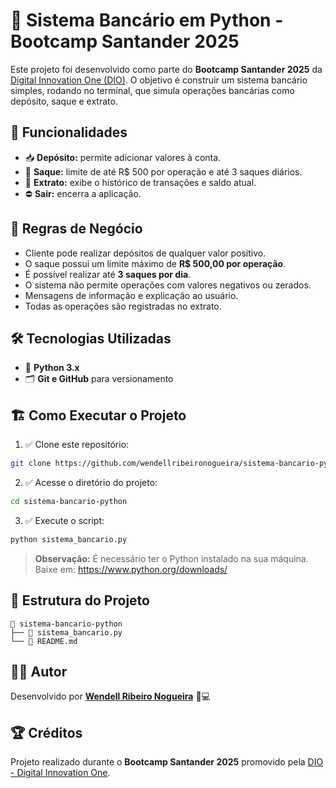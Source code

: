 
# 🏦 Sistema Bancário em Python - **Bootcamp Santander 2025**

Este projeto foi desenvolvido como parte do **Bootcamp Santander 2025** da [Digital Innovation One (DIO)](https://www.dio.me/). O objetivo é construir um sistema bancário simples, rodando no terminal, que simula operações bancárias como depósito, saque e extrato.

## 🚀 Funcionalidades

- 📥 **Depósito:** permite adicionar valores à conta.
- 💸 **Saque:** limite de até R$ 500 por operação e até 3 saques diários.
- 📑 **Extrato:** exibe o histórico de transações e saldo atual.
- ⛔ **Sair:** encerra a aplicação.

## 📜 Regras de Negócio

- Cliente pode realizar depósitos de qualquer valor positivo.
- O saque possui um limite máximo de **R$ 500,00 por operação**.
- É possível realizar até **3 saques por dia**.
- O sistema não permite operações com valores negativos ou zerados.
- Mensagens de informação e explicação ao usuário.
- Todas as operações são registradas no extrato.

## 🛠️ Tecnologias Utilizadas

- 🐍 **Python 3.x**
- 🗂️ **Git e GitHub** para versionamento

## 🏗️ Como Executar o Projeto

1. ✅ Clone este repositório:

```bash
git clone https://github.com/wendellribeironogueira/sistema-bancario-python.git
```

2. ✅ Acesse o diretório do projeto:

```bash
cd sistema-bancario-python
```

3. ✅ Execute o script:

```bash
python sistema_bancario.py
```

> **Observação:** É necessário ter o Python instalado na sua máquina. Baixe em: https://www.python.org/downloads/

## 📂 Estrutura do Projeto

```
📁 sistema-bancario-python
├── 📄 sistema_bancario.py
└── 📄 README.md
```

## 👨‍💻 Autor

Desenvolvido por [**Wendell Ribeiro Nogueira**]([https://www.linkedin.com/in/wendell-ribeiro-nogueira-2a285723/]) 🧠💻

## 🏆 Créditos

Projeto realizado durante o **Bootcamp Santander 2025** promovido pela [DIO - Digital Innovation One](https://www.dio.me/).
